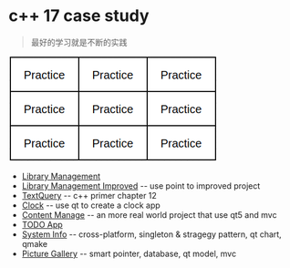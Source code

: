 # c++ 17 case study
> 最好的学习就是不断的实践

![image](https://github.com/HP-dufeng/my-reading-list/blob/master/images/practice.png)



- [Library Management](LibraryManagement)
- [Library Management Improved](LibraryManagementImproved) -- use point to improved project 
- [TextQuery](TextQuery) -- c++ primer chapter 12
- [Clock](Clock) -- use qt to create a clock app
- [Content Manage](cm) -- an more real world project that use qt5 and mvc
- [TODO App](todo)
- [System Info](sysinfo) -- cross-platform, singleton & stragegy pattern, qt chart, qmake
- [Picture Gallery](gallery-core) -- smart pointer, database, qt model, mvc 